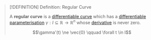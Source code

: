 >[!DEFINITION] Definition: Regular Curve
>
>A **regular curve** is a [differentiable curve](Differentiable%20Curve.md) which has a [differentiable parameterisation](../../../Analysis/Vector%20Analysis/Curve%20Parameterisations/Differentiation/Differentiability%20of%20Curve%20Parameterisations.md) $\gamma: I \subseteq \mathbb{R} \to \mathbb{R}^n$ whose [derivative](../../../Analysis/Vector%20Analysis/Curve%20Parameterisations/Differentiation/Differentiability%20of%20Curve%20Parameterisations.md) is never zero.
>
>$$\gamma'(t) \ne \vec{0} \qquad \forall t \in I$$
>